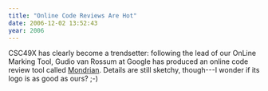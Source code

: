 ```yaml
---
title: "Online Code Reviews Are Hot"
date: 2006-12-02 13:52:43
year: 2006
---
```

CSC49X has clearly become a trendsetter: following the lead of our OnLine Marking Tool, Gudio van Rossum at Google has produced an online code review tool called <a href="http://www.niallkennedy.com/blog/archives/2006/11/google-mondrian.html">Mondrian</a>.  Details are still sketchy, though---I wonder if its logo is as good as ours? ;-)
